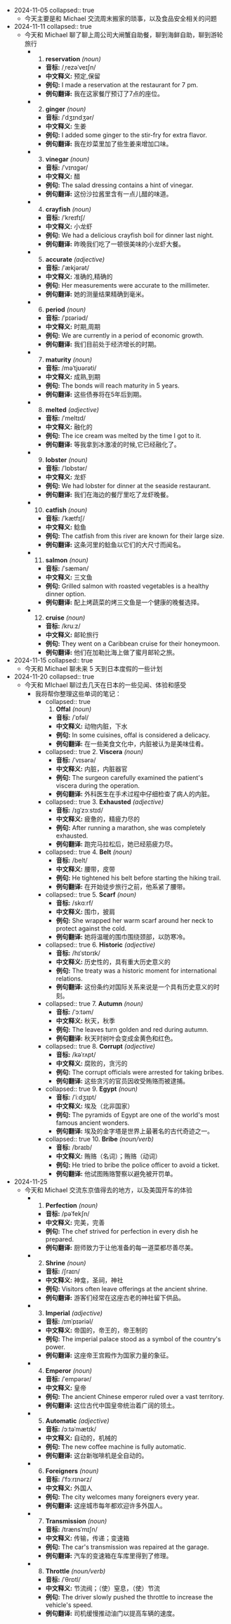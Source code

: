 - 2024-11-05
  collapsed:: true
	- 今天主要是和 Michael 交流周末搬家的琐事，以及食品安全相关的问题
- 2024-11-11
  collapsed:: true
	- 今天和 Michael 聊了聊上周公司大闸蟹自助餐，聊到海鲜自助，聊到游轮旅行
		- 1. **reservation** *(noun)*
			- **音标:** /ˌrezəˈveɪʃn/
			- **中文释义:** 预定,保留
			- **例句:** I made a reservation at the restaurant for 7 pm.
			- **例句翻译:** 我在这家餐厅预订了7点的座位。
		- 2. **ginger** *(noun)*
			- **音标:** /ˈdʒɪndʒər/
			- **中文释义:** 生姜
			- **例句:** I added some ginger to the stir-fry for extra flavor.
			- **例句翻译:** 我在炒菜里加了些生姜来增加口味。
		- 3. **vinegar** *(noun)*
			- **音标:** /ˈvɪnɪɡər/
			- **中文释义:** 醋
			- **例句:** The salad dressing contains a hint of vinegar.
			- **例句翻译:** 这份沙拉酱里含有一点儿醋的味道。
		- 4. **crayfish** *(noun)*
			- **音标:** /ˈkreɪfɪʃ/
			- **中文释义:** 小龙虾
			- **例句:** We had a delicious crayfish boil for dinner last night.
			- **例句翻译:** 昨晚我们吃了一顿很美味的小龙虾大餐。
		- 5. **accurate** *(adjective)*
			- **音标:** /ˈækjərət/
			- **中文释义:** 准确的,精确的
			- **例句:** Her measurements were accurate to the millimeter.
			- **例句翻译:** 她的测量结果精确到毫米。
		- 6. **period** *(noun)*
			- **音标:** /ˈpɪəriəd/
			- **中文释义:** 时期,周期
			- **例句:** We are currently in a period of economic growth.
			- **例句翻译:** 我们目前处于经济增长的时期。
		- 7. **maturity** *(noun)*
			- **音标:** /məˈtjʊərəti/
			- **中文释义:** 成熟,到期
			- **例句:** The bonds will reach maturity in 5 years.
			- **例句翻译:** 这些债券将在5年后到期。
		- 8. **melted** *(adjective)*
			- **音标:** /ˈmeltɪd/
			- **中文释义:** 融化的
			- **例句:** The ice cream was melted by the time I got to it.
			- **例句翻译:** 等我拿到冰激凌的时候,它已经融化了。
		- 9. **lobster** *(noun)*
			- **音标:** /ˈlɒbstər/
			- **中文释义:** 龙虾
			- **例句:** We had lobster for dinner at the seaside restaurant.
			- **例句翻译:** 我们在海边的餐厅里吃了龙虾晚餐。
		- 10. **catfish** *(noun)*
			- **音标:** /ˈkætfɪʃ/
			- **中文释义:** 鲶鱼
			- **例句:** The catfish from this river are known for their large size.
			- **例句翻译:** 这条河里的鲶鱼以它们的大尺寸而闻名。
		- 11. **salmon** *(noun)*
			- **音标:** /ˈsæmən/
			- **中文释义:** 三文鱼
			- **例句:** Grilled salmon with roasted vegetables is a healthy dinner option.
			- **例句翻译:** 配上烤蔬菜的烤三文鱼是一个健康的晚餐选择。
		- 12. **cruise** *(noun)*
			- **音标:** /kruːz/
			- **中文释义:** 邮轮旅行
			- **例句:** They went on a Caribbean cruise for their honeymoon.
			- **例句翻译:** 他们在加勒比海上做了蜜月邮轮之旅。
- 2024-11-15
  collapsed:: true
	- 今天和 Michael 聊未来 5 天到日本度假的一些计划
- 2024-11-20
  collapsed:: true
	- 今天和 MIchael 聊过去几天在日本的一些见闻、体验和感受
		- 我将帮你整理这些单词的笔记：
			- collapsed:: true
			  1. **Offal** *(noun)*
				- **音标:** /ˈɒfəl/
				- **中文释义:** 动物内脏，下水
				- **例句:** In some cuisines, offal is considered a delicacy.
				- **例句翻译:** 在一些美食文化中，内脏被认为是美味佳肴。
			- collapsed:: true
			  2. **Viscera** *(noun)*
				- **音标:** /ˈvɪsərə/
				- **中文释义:** 内脏，内脏器官
				- **例句:** The surgeon carefully examined the patient's viscera during the operation.
				- **例句翻译:** 外科医生在手术过程中仔细检查了病人的内脏。
			- collapsed:: true
			  3. **Exhausted** *(adjective)*
				- **音标:** /ɪɡˈzɔːstɪd/
				- **中文释义:** 疲惫的，精疲力尽的
				- **例句:** After running a marathon, she was completely exhausted.
				- **例句翻译:** 跑完马拉松后，她已经筋疲力尽。
			- collapsed:: true
			  4. **Belt** *(noun)*
				- **音标:** /belt/
				- **中文释义:** 腰带，皮带
				- **例句:** He tightened his belt before starting the hiking trail.
				- **例句翻译:** 在开始徒步旅行之前，他系紧了腰带。
			- collapsed:: true
			  5. **Scarf** *(noun)*
				- **音标:** /skɑːrf/
				- **中文释义:** 围巾，披肩
				- **例句:** She wrapped her warm scarf around her neck to protect against the cold.
				- **例句翻译:** 她将温暖的围巾围绕颈部，以防寒冷。
			- collapsed:: true
			  6. **Historic** *(adjective)*
				- **音标:** /hɪˈstɒrɪk/
				- **中文释义:** 历史性的，具有重大历史意义的
				- **例句:** The treaty was a historic moment for international relations.
				- **例句翻译:** 这份条约对国际关系来说是一个具有历史意义的时刻。
			- collapsed:: true
			  7. **Autumn** *(noun)*
				- **音标:** /ˈɔːtəm/
				- **中文释义:** 秋天，秋季
				- **例句:** The leaves turn golden and red during autumn.
				- **例句翻译:** 秋天时树叶会变成金黄色和红色。
			- collapsed:: true
			  8. **Corrupt** *(adjective)*
				- **音标:** /kəˈrʌpt/
				- **中文释义:** 腐败的，贪污的
				- **例句:** The corrupt officials were arrested for taking bribes.
				- **例句翻译:** 这些贪污的官员因收受贿赂而被逮捕。
			- collapsed:: true
			  9. **Egypt** *(noun)*
				- **音标:** /ˈiːdʒɪpt/
				- **中文释义:** 埃及（北非国家）
				- **例句:** The pyramids of Egypt are one of the world's most famous ancient wonders.
				- **例句翻译:** 埃及的金字塔是世界上最著名的古代奇迹之一。
			- collapsed:: true
			  10. **Bribe** *(noun/verb)*
				- **音标:** /braɪb/
				- **中文释义:** 贿赂（名词）；贿赂（动词）
				- **例句:** He tried to bribe the police officer to avoid a ticket.
				- **例句翻译:** 他试图贿赂警察以避免被开罚单。
- 2024-11-25
	- 今天和 Michael 交流东京值得去的地方，以及美国开车的体验
		- 1. **Perfection** *(noun)*
			- **音标:** /pəˈfekʃn/
			- **中文释义:** 完美，完善
			- **例句:** The chef strived for perfection in every dish he prepared.
			- **例句翻译:** 厨师致力于让他准备的每一道菜都尽善尽美。
		- 2. **Shrine** *(noun)*
			- **音标:** /ʃraɪn/
			- **中文释义:** 神龛，圣祠，神社
			- **例句:** Visitors often leave offerings at the ancient shrine.
			- **例句翻译:** 游客们经常在这座古老的神社留下供品。
		- 3. **Imperial** *(adjective)*
			- **音标:** /ɪmˈpɪəriəl/
			- **中文释义:** 帝国的，帝王的，帝王制的
			- **例句:** The imperial palace stood as a symbol of the country's power.
			- **例句翻译:** 这座帝王宫殿作为国家力量的象征。
		- 4. **Emperor** *(noun)*
			- **音标:** /ˈempərər/
			- **中文释义:** 皇帝
			- **例句:** The ancient Chinese emperor ruled over a vast territory.
			- **例句翻译:** 这位古代中国皇帝统治着广阔的领土。
		- 5. **Automatic** *(adjective)*
			- **音标:** /ɔːtəˈmætɪk/
			- **中文释义:** 自动的，机械的
			- **例句:** The new coffee machine is fully automatic.
			- **例句翻译:** 这台新咖啡机是全自动的。
		- 6. **Foreigners** *(noun)*
			- **音标:** /ˈfɔːrɪnərz/
			- **中文释义:** 外国人
			- **例句:** The city welcomes many foreigners every year.
			- **例句翻译:** 这座城市每年都欢迎许多外国人。
		- 7. **Transmission** *(noun)*
			- **音标:** /trænsˈmɪʃn/
			- **中文释义:** 传输，传递；变速箱
			- **例句:** The car's transmission was repaired at the garage.
			- **例句翻译:** 汽车的变速箱在车库里得到了修理。
		- 8. **Throttle** *(noun/verb)*
			- **音标:** /ˈθrɒtl/
			- **中文释义:** 节流阀；（使）窒息，（使）节流
			- **例句:** The driver slowly pushed the throttle to increase the vehicle's speed.
			- **例句翻译:** 司机缓慢推动油门以提高车辆的速度。